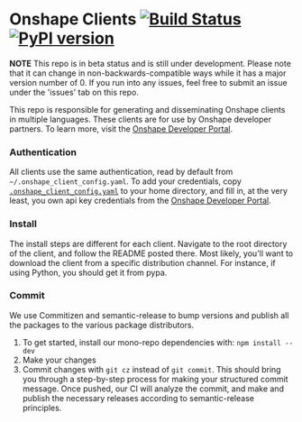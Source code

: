 # Onshape Clients [![Build Status](https://travis-ci.org/onshape-public/onshape-clients.svg?branch=master)](https://travis-ci.org/onshape-public/onshape-clients) [![PyPI version](https://badge.fury.io/py/onshape-client.svg)](https://badge.fury.io/py/onshape-client)

**NOTE**
This repo is in beta status and is still under development. Please note that it can change in non-backwards-compatible 
ways while it has a major version number of 0. If you run into any issues, feel free to submit an issue under the 
'issues' tab on this repo.

This repo is responsible for generating and disseminating Onshape clients in multiple languages. These clients are for 
use by Onshape developer partners. To learn more, visit the [Onshape Developer Portal](https://dev-portal.onshape.com).

### Authentication
All clients use the same authentication, read by default from `~/.onshape_client_config.yaml`. To add your credentials,
copy [`.onshape_client_config.yaml`](/.onshape_client_config.yaml) to your home directory, and fill in, at the very least,
you own api key credentials from the [Onshape Developer Portal](https://dev-portal.onshape.com).

### Install
The install steps are different for each client. Navigate to the root directory of the client, and follow the README
posted there. Most likely, you'll want to download the client from a specific distribution channel. For instance, if 
using Python, you should get it from pypa.

### Commit
We use Commitizen and semantic-release to bump versions and publish all the packages to the various package distributors.

1. To get started, install our mono-repo dependencies with: `npm install --dev`
2. Make your changes
3. Commit changes with `git cz` instead of `git commit`. This should bring you through a step-by-step process for making
 your structured commit message. Once pushed, our CI will analyze the commit, and make and publish the necessary 
 releases according to semantic-release principles.
